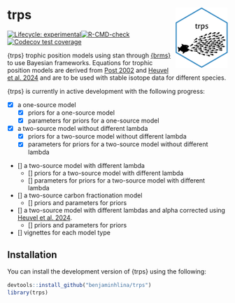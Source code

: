 
<!-- README.md is generated from README.Rmd. Please edit that file -->

# trps <a href="https://benjaminhlina.github.io/trps/"><img src="man/figures/logo.png" align="right" height="138" alt="trps website" /></a>

<!-- badges: start -->

[![Lifecycle:
experimental](https://img.shields.io/badge/lifecycle-experimental-orange.svg)](https://lifecycle.r-lib.org/articles/stages.html#experimental)[![R-CMD-check](https://github.com/benjaminhlina/trps/actions/workflows/R-CMD-check.yaml/badge.svg)](https://github.com/benjaminhlina/trps/actions/workflows/R-CMD-check.yaml)[![Codecov
test
coverage](https://codecov.io/gh/benjaminhlina/trps/graph/badge.svg)](https://app.codecov.io/gh/benjaminhlina/trps)
<!-- badges: end -->

{trps} trophic position models using stan through
[{brms}](https://paulbuerkner.com/brms/) to use Bayesian frameworks.
Equations for trophic position models are derived from [Post
2002](https://esajournals.onlinelibrary.wiley.com/doi/abs/10.1890/0012-9658%282002%29083%5B0703%3AUSITET%5D2.0.CO%3B2)
and [Heuvel et
al. 2024](https://aslopubs.onlinelibrary.wiley.com/doi/full/10.1002/lno.12466)
and are to be used with stable isotope data for different species.

{trps} is currently in active development with the following progress:

- [x] a one-source model
  - [x] priors for a one-source model  
  - [x] parameters for priors for a one-source model  
- [x] a two-source model without different lambda
  - [x] priors for a two-source model without different lambda
  - [x] parameters for priors for a two-source model without different
    lambda
- \[\] a two-source model with different lambda
  - \[\] priors for a two-source model with different lambda
  - \[\] parameters for priors for a two-source model with different
    lambda
- \[\] a two-source carbon fractionation model
  - \[\] priors and parameters for priors
- \[\] a two-source model with different lambdas and alpha corrected
  using [Heuvel et
  al. 2024](https://aslopubs.onlinelibrary.wiley.com/doi/full/10.1002/lno.12466).
  - \[\] priors and parameters for priors
- \[\] vignettes for each model type

## Installation

You can install the development version of {trps} using the following:

``` r
devtools::install_github("benjaminhlina/trps")
library(trps)
```

